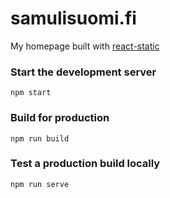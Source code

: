 # samulisuomi.fi

My homepage built with [react-static](https://github.com/nozzle/react-static)


### Start the development server
`npm start`

### Build for production
`npm run build`

### Test a production build locally
`npm run serve`